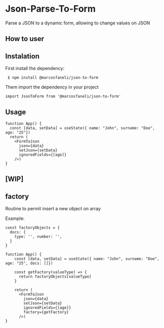 # Json-Parse-To-Form
Parse a JSON to a dynamic form, allowing to change values on JSON

  ## How to user


  ## Instalation


  First install the dependency:

  ``` $ npm install @marcosfaneli/json-to-form``` 

  Them import the dependency in your project

  ```import JsonToForm from '@marcosfaneli/json-to-form'```


  ## Usage

  ```
  function App() {
    const [data, setData] = useState({ name: "John", surname: "Doe", age: "25"})
    return (
      <FormToJson 
        json={data} 
        setJson={setData} 
        ignoredFields={[age]}
      />)
  }
```


## [WIP]

## factory

Routine to permit insert a new object on array 

Example:

```
const factoryObjects = {
  docs: {
    type: '', number: '', 
  }
}

function App() {
    const [data, setData] = useState({ name: "John", surname: "Doe", age: "25", docs: []})

    const getFactory(valueType) => {
      return factoryObjects[valueType]
    }

    return (
      <FormToJson 
        json={data} 
        setJson={setData} 
        ignoredFields={[age]}
        factory={getFactory}
      />)
}
```